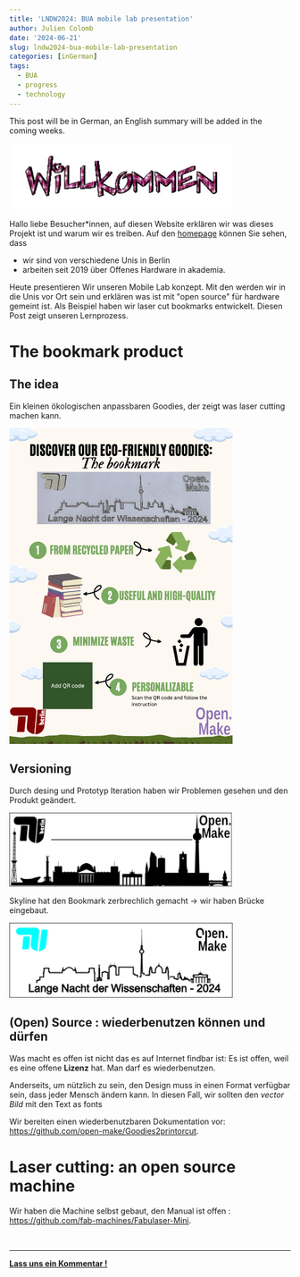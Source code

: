 ```yaml
---
title: 'LNDW2024: BUA mobile lab presentation'
author: Julien Colomb
date: '2024-06-21'
slug: lndw2024-bua-mobile-lab-presentation
categories: [inGerman]
tags:
  - BUA
  - progress
  - technology
---
```


This post will be in German, an English summary will be added in the coming weeks.


<img src="images/willkommen-gif-animiert.gif" alt="" width="400px"/>

Hallo liebe Besucher*innen, auf diesen Website erklären wir was dieses Projekt ist und warum wir es treiben. Auf den [homepage](/..) können Sie sehen, dass 

- wir sind von verschiedene Unis in Berlin
- arbeiten seit 2019 über Offenes Hardware in akademia.


Heute presentieren Wir unseren Mobile Lab konzept. Mit den werden wir in die Unis vor Ort sein und erklären was ist mit "open source" für hardware gemeint ist. Als Beispiel haben wir laser cut bookmarks entwickelt. Diesen Post zeigt unseren Lernprozess.

# The bookmark product

## The idea

Ein kleinen ökologischen anpassbaren Goodies, der zeigt was laser cutting  machen kann.

<img src="images/eco-friendly-design.png" alt="" width="400px"/>

## Versioning

Durch desing und Prototyp Iteration haben wir Problemen gesehen und den Produkt geändert.

<img src="images/g4.png" alt="" width="400px"/>

Skyline hat den Bookmark zerbrechlich gemacht -> wir haben Brücke eingebaut.

<img src="images/path1.png" alt="" width="400px"/>

## (Open) Source : wiederbenutzen können und dürfen

Was macht es offen ist nicht das es auf Internet findbar ist: Es ist offen, weil es eine offene **Lizenz** hat. Man darf es wiederbenutzen. 

Anderseits, um nützlich zu sein, den Design muss in einen Format verfügbar sein, dass jeder Mensch ändern kann. In diesen Fall, wir sollten den *vector Bild* mit den Text as fonts

Wir bereiten einen wiederbenutzbaren Dokumentation vor: https://github.com/open-make/Goodies2printorcut.


# Laser cutting: an open source machine

Wir haben die Machine selbst gebaut, den Manual ist offen : https://github.com/fab-machines/Fabulaser-Mini.

<img src="images/DSC03617.JPG" alt="" width="400px"/>


---


**[Lass uns ein Kommentar !](https://cryptpad.fr/form/#/2/form/view/TK1nV0MX0O82kMMn0WAKg9MYbCTxr40Rpq3Vojw71FU/)** 

